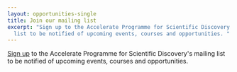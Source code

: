 ```yaml
---
layout: opportunities-single
title: Join our mailing list
excerpt: "Sign up to the Accelerate Programme for Scientific Discovery's mailing
  list to be notified of upcoming events, courses and opportunities. "
---
```

[Sign up](http://eepurl.com/hyzVxz) to the Accelerate Programme for Scientific Discovery's mailing list to be notified of upcoming events, courses and opportunities.